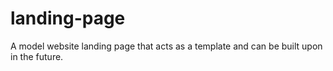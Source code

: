 # landing-page
A model website landing page that acts as a template and can be built upon in the future.
